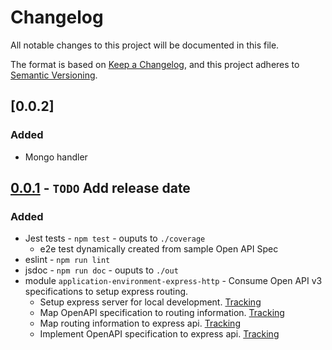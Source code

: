 # Changelog

All notable changes to this project will be documented in this file.

The format is based on [Keep a Changelog](https://keepachangelog.com/en/1.0.0/),
and this project adheres to [Semantic Versioning](https://semver.org/spec/v2.0.0.html).

## [0.0.2]

### Added

- Mongo handler

## [0.0.1] - `TODO` Add release date

### Added

- Jest tests - `npm test` - ouputs to `./coverage`
  - e2e test dynamically created from sample Open API Spec
- eslint - `npm run lint`
- jsdoc - `npm run doc` - ouputs to `./out`
- module `application-environment-express-http` - Consume Open API v3 specifications to setup express routing.
  - Setup express server for local development. [Tracking](https://github.com/creekburn/server/issues/1)
  - Map OpenAPI specification to routing information. [Tracking](https://github.com/creekburn/server/issues/4)
  - Map routing information to express api. [Tracking](https://github.com/creekburn/server/issues/3)
  - Implement OpenAPI specification to express api. [Tracking](https://github.com/creekburn/server/issues/2)

[0.0.1]: https://github.com/creekburn/server